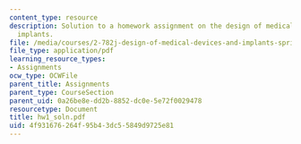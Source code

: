 ```yaml
---
content_type: resource
description: Solution to a homework assignment on the design of medical devices and
  implants.
file: /media/courses/2-782j-design-of-medical-devices-and-implants-spring-2006/4f931676264f95b43dc55849d9725e81_hw1_soln.pdf
file_type: application/pdf
learning_resource_types:
- Assignments
ocw_type: OCWFile
parent_title: Assignments
parent_type: CourseSection
parent_uid: 0a26be8e-dd2b-8852-dc0e-5e72f0029478
resourcetype: Document
title: hw1_soln.pdf
uid: 4f931676-264f-95b4-3dc5-5849d9725e81
---
```

